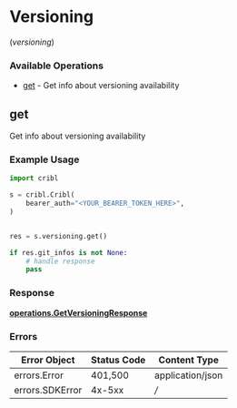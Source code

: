 # Versioning
(*versioning*)

### Available Operations

* [get](#get) - Get info about versioning availability

## get

Get info about versioning availability

### Example Usage

```python
import cribl

s = cribl.Cribl(
    bearer_auth="<YOUR_BEARER_TOKEN_HERE>",
)


res = s.versioning.get()

if res.git_infos is not None:
    # handle response
    pass

```


### Response

**[operations.GetVersioningResponse](../../models/operations/getversioningresponse.md)**
### Errors

| Error Object     | Status Code      | Content Type     |
| ---------------- | ---------------- | ---------------- |
| errors.Error     | 401,500          | application/json |
| errors.SDKError  | 4x-5xx           | */*              |
